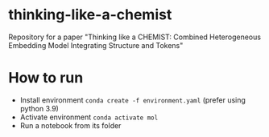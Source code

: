 # thinking-like-a-chemist
Repository for a paper "Thinking like a CHEMIST: Combined Heterogeneous Embedding Model Integrating Structure and Tokens"

# How to run
 - Install environment `conda create -f environment.yaml` (prefer using python 3.9)
 - Activate environment `conda activate mol`
 - Run a notebook from its folder 